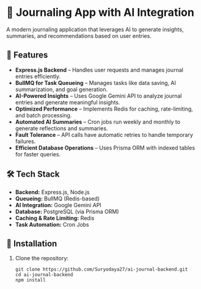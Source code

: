 # 📝 Journaling App with AI Integration

A modern journaling application that leverages AI to generate insights, summaries, and recommendations based on user entries.

## 🚀 Features

- **Express.js Backend** – Handles user requests and manages journal entries efficiently.
- **BullMQ for Task Queueing** – Manages tasks like data saving, AI summarization, and goal generation.
- **AI-Powered Insights** – Uses Google Gemini API to analyze journal entries and generate meaningful insights.
- **Optimized Performance** – Implements Redis for caching, rate-limiting, and batch processing.
- **Automated AI Summaries** – Cron jobs run weekly and monthly to generate reflections and summaries.
- **Fault Tolerance** – API calls have automatic retries to handle temporary failures.
- **Efficient Database Operations** – Uses Prisma ORM with indexed tables for faster queries.

## 🛠️ Tech Stack

- **Backend:** Express.js, Node.js
- **Queueing:** BullMQ (Redis-based)
- **AI Integration:** Google Gemini API
- **Database:** PostgreSQL (via Prisma ORM)
- **Caching & Rate Limiting:** Redis
- **Task Automation:** Cron Jobs

## 📌 Installation

1. Clone the repository:
   ```
   git clone https://github.com/Suryodaya27/ai-journal-backend.git
   cd ai-journal-backend
   npm install
   ```
